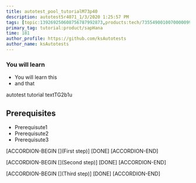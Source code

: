 ```yaml
---
title: autotest_pool_tutorialM73p40
description: autotest5r4071_1/3/2020 1:25:57 PM
tags: [topic:139269250608756787992873,products:tech/73554900100700000996,tutorial:experience/advanced]
primary_tag: tutorial:product/sapHana
time: 181
author_profile: https://github.com/ksAutotests
author_name: ksAutotests
---
```

### You will learn
- You will learn this
- and that

autotest tutorial textTG2b1u

## Prerequisites
- Prerequisute1
- Prerequisute2
- Prerequisute3

[ACCORDION-BEGIN [](First step)]
[DONE]
[ACCORDION-END]

[ACCORDION-BEGIN [](Second step)]
[DONE]
[ACCORDION-END]

[ACCORDION-BEGIN [](Third step)]
[DONE]
[ACCORDION-END]


